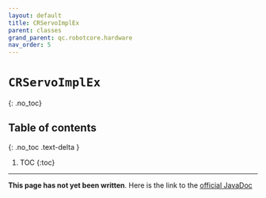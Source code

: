 ```yaml
---
layout: default
title: CRServoImplEx
parent: classes
grand_parent: qc.robotcore.hardware
nav_order: 5
---
```

# `CRServoImplEx`
{: .no_toc}

## Table of contents
{: .no_toc .text-delta }

1. TOC
{:toc}
---
**This page has not yet been written**. Here is the link to the [official JavaDoc](https://ftctechnh.github.io/ftc_app/doc/javadoc/com/qualcomm/robotcore/hardware/CRServoImplEx.html)
        